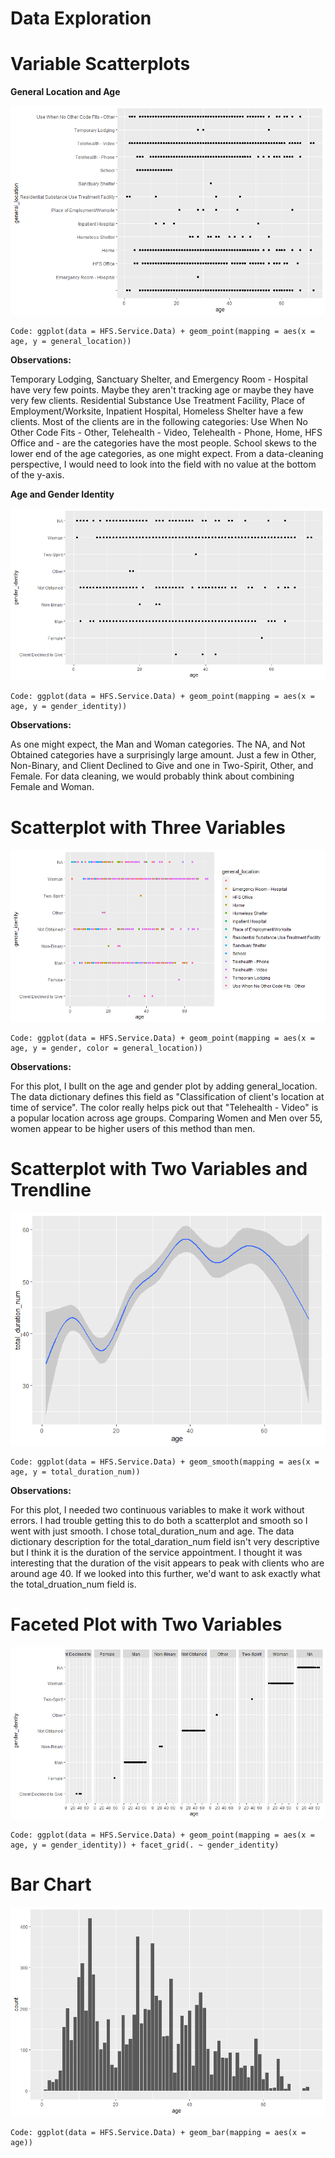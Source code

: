 # Data Exploration

# Variable Scatterplots
**General Location and Age**

![image of a scatterplot with general_location as the y-axis and age as the x-axis](https://github.com/hsdavisuno/ISQA-8600-Heather-Davis-Individual-Assignments/blob/main/1AgeandGeneralLocationScatterplot.png "Scatterplot 1")

    Code: ggplot(data = HFS.Service.Data) + geom_point(mapping = aes(x = age, y = general_location))
    
**Observations:** 


Temporary Lodging, Sanctuary Shelter, and Emergency Room - Hospital have very few points. Maybe they aren't tracking age or maybe they have very few clients. Residential Substance Use Treatment Facility, Place of Employment/Worksite, Inpatient Hospital, Homeless Shelter have a few clients. Most of the clients are in the following categories: Use When No Other Code Fits - Other, Telehealth - Video, Telehealth - Phone, Home, HFS Office and - are the categories have the most people. School skews to the lower end of the age categories, as one might expect. From a data-cleaning perspective, I would need to look into the field with no value at the bottom of the y-axis. 


**Age and Gender Identity**

![image of a scatterplot with age as the y-axis and gender_identity as the x- axis](https://github.com/hsdavisuno/ISQA-8600-Heather-Davis-Individual-Assignments/blob/main/2AgeandGenderIDScatterPlot.png "Scatterplot 2")

    Code: ggplot(data = HFS.Service.Data) + geom_point(mapping = aes(x = age, y = gender_identity))
    
**Observations:** 


As one might expect, the Man and Woman categories. The NA, and Not Obtained categories have a surprisingly large amount. Just a few in Other, Non-Binary, and Client Declined to Give and one in Two-Spirit, Other, and Female. For data cleaning, we would probably think about combining Female and Woman. 

# Scatterplot with Three Variables

![image of a scatterplot with general_location as the y-axis and age as the x-axis and a legend with general location](https://github.com/hsdavisuno/ISQA-8600-Heather-Davis-Individual-Assignments/blob/main/3AgeGenderandGeneralLocationScatterPlot.png "Scatterplot 3")

    Code: ggplot(data = HFS.Service.Data) + geom_point(mapping = aes(x = age, y = gender, color = general_location))
    
**Observations:** 

For this plot, I bullt on the age and gender plot by adding general_location. The data dictionary defines this field as "Classification of client's location at time of service". The color really helps pick out that "Telehealth - Video" is a popular location across age groups. Comparing 
Women and Men over 55, women appear to be higher users of this method than men. 


# Scatterplot with Two Variables and Trendline

![image of a scatterplot with total duration_num as the y-axis and age as the x-axis](https://github.com/hsdavisuno/ISQA-8600-Heather-Davis-Individual-Assignments/blob/main/4TwoVariableswithLine.png "Scatterplot 4")

    Code: ggplot(data = HFS.Service.Data) + geom_smooth(mapping = aes(x = age, y = total_duration_num))

**Observations:** 

For this plot, I needed two continuous variables to make it work without errors. I had trouble getting this to do both a scatterplot and smooth so I went with just smooth. I chose total_duration_num and age. The data dictionary description for the total_daration_num field isn't very descriptive but I think it is the duration of the service appointment. I thought it was interesting that the duration of the visit appears to peak with clients who are around age 40. If we looked into this further, we'd want to ask exactly what the total_druation_num field is.

# Faceted Plot with Two Variables

![image of a scatterplot with gender_identity as the y-axis and age as the x-axis](https://github.com/hsdavisuno/ISQA-8600-Heather-Davis-Individual-Assignments/blob/main/5TwoVariableFacetGrid.png "Scatterplot 5")

    Code: ggplot(data = HFS.Service.Data) + geom_point(mapping = aes(x = age, y = gender_identity)) + facet_grid(. ~ gender_identity)

# Bar Chart

![image of a scatterplot with count as the y-axis and age as the x-axis](https://github.com/hsdavisuno/ISQA-8600-Heather-Davis-Individual-Assignments/blob/main/6CountofAgeBarChart.png "Scatterplot 6")

    Code: ggplot(data = HFS.Service.Data) + geom_bar(mapping = aes(x = age))

